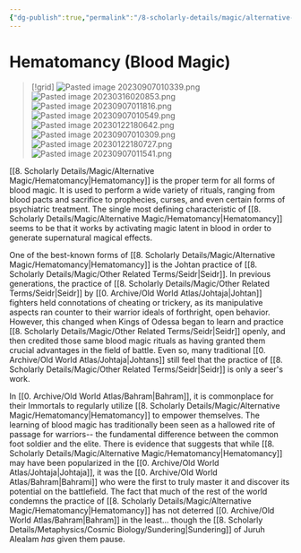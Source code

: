```yaml
---
{"dg-publish":true,"permalink":"/8-scholarly-details/magic/alternative-magic/hematomancy/","noteIcon":""}
---
```


# Hematomancy (Blood Magic)

>[!grid]
>![Pasted image 20230907010339.png](/img/user/x.%20Assets/Attachments/Pasted%20image%2020230907010339.png)
>![Pasted image 20230316020853.png](/img/user/x.%20Assets/Attachments/Pasted%20image%2020230316020853.png)
>![Pasted image 20230907011816.png](/img/user/x.%20Assets/Attachments/Pasted%20image%2020230907011816.png)
>![Pasted image 20230907010549.png](/img/user/x.%20Assets/Attachments/Pasted%20image%2020230907010549.png)
>![Pasted image 20230122180642.png](/img/user/x.%20Assets/Attachments/Pasted%20image%2020230122180642.png)
>![Pasted image 20230907010309.png](/img/user/x.%20Assets/Attachments/Pasted%20image%2020230907010309.png)
>![Pasted image 20230122180727.png](/img/user/x.%20Assets/Attachments/Pasted%20image%2020230122180727.png)
>![Pasted image 20230907011541.png](/img/user/x.%20Assets/Attachments/Pasted%20image%2020230907011541.png)

[[8. Scholarly Details/Magic/Alternative Magic/Hematomancy\|Hematomancy]] is the proper term for all forms of blood magic. It is used to perform a wide variety of rituals, ranging from blood pacts and sacrifice to prophecies, curses, and even certain forms of psychiatric treatment. The single most defining characteristic of [[8. Scholarly Details/Magic/Alternative Magic/Hematomancy\|Hematomancy]] seems to be that it works by activating magic latent in blood in order to generate supernatural magical effects.  

One of the best-known forms of [[8. Scholarly Details/Magic/Alternative Magic/Hematomancy\|Hematomancy]] is the Johtan practice of [[8. Scholarly Details/Magic/Other Related Terms/Seidr\|Seidr]]. In previous generations, the practice of [[8. Scholarly Details/Magic/Other Related Terms/Seidr\|Seidr]] by [[0. Archive/Old World Atlas/Johtaja\|Johtan]] fighters held connotations of cheating or trickery, as its manipulative aspects ran counter to their warrior ideals of forthright, open behavior. However, this changed when Kings of Odessa began to learn and practice [[8. Scholarly Details/Magic/Other Related Terms/Seidr\|Seidr]] openly, and then credited those same blood magic rituals as having granted them crucial advantages in the field of battle. Even so, many traditional [[0. Archive/Old World Atlas/Johtaja\|Johtans]] still feel that the practice of [[8. Scholarly Details/Magic/Other Related Terms/Seidr\|Seidr]] is only a seer's work. 

In [[0. Archive/Old World Atlas/Bahram\|Bahram]], it is commonplace for their Immortals to regularly utilize [[8. Scholarly Details/Magic/Alternative Magic/Hematomancy\|Hematomancy]] to empower themselves. The learning of blood magic has traditionally been seen as a hallowed rite of passage for warriors-- the fundamental difference between the common foot soldier and the elite. There is evidence that suggests that while [[8. Scholarly Details/Magic/Alternative Magic/Hematomancy\|Hematomancy]] may have been popularized in the [[0. Archive/Old World Atlas/Johtaja\|Johtaja]], it was the [[0. Archive/Old World Atlas/Bahram\|Bahrami]] who were the first to truly master it and discover its potential on the battlefield. The fact that much of the rest of the world condemns the practice of [[8. Scholarly Details/Magic/Alternative Magic/Hematomancy\|Hematomancy]] has not deterred [[0. Archive/Old World Atlas/Bahram\|Bahram]] in the least... though the [[8. Scholarly Details/Metaphysics/Cosmic Biology/Sundering\|Sundering]] of Juruh Alealam *has* given them pause.






